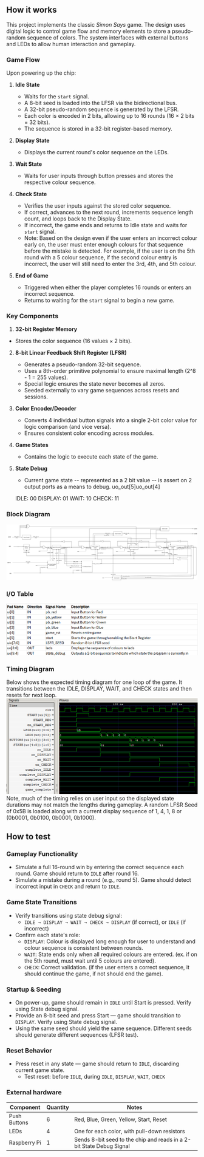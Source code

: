 ## How it works

This project implements the classic _Simon Says_ game. The design uses digital logic to control game flow and memory elements to store a pseudo-random sequence of colors. The system interfaces with external buttons and LEDs to allow human interaction and gameplay.

### Game Flow

Upon powering up the chip:

1. **Idle State**

   - Waits for the `start` signal.
   - A 8-bit seed is loaded into the LFSR via the bidirectional bus.
   - A 32-bit pseudo-random sequence is generated by the LFSR.
   - Each color is encoded in 2 bits, allowing up to 16 rounds (16 × 2 bits = 32 bits).
   - The sequence is stored in a 32-bit register-based memory.

2. **Display State**

   - Displays the current round's color sequence on the LEDs.

3. **Wait State**

   - Waits for user inputs through button presses and stores the respective colour sequence.

4. **Check State**

   - Verifies the user inputs against the stored color sequence.
   - If correct, advances to the next round, increments sequence length count, and loops back to the Display State.
   - If incorrect, the game ends and returns to Idle state and waits for `start` signal.
   - Note: Based on the design even if the user enters an incorrect colour early on, the user must enter enough colours for that sequence before the mistake is detected. For example, if the user is on the 5th round with a 5 colour sequence, if the second colour entry is incorrect, the user will still need to enter the 3rd, 4th, and 5th colour.

5. **End of Game**
   - Triggered when either the player completes 16 rounds or enters an incorrect sequence.
   - Returns to waiting for the `start` signal to begin a new game.

### Key Components

1.  **32-bit Register Memory**

- Stores the color sequence (16 values × 2 bits).

2. **8-bit Linear Feedback Shift Register (LFSR)**

   - Generates a pseudo-random 32-bit sequence.
   - Uses a 8th-order primitive polynomial to ensure maximal length (2^8 - 1 = 255 values).
   - Special logic ensures the state never becomes all zeros.
   - Seeded externally to vary game sequences across resets and sessions.

3. **Color Encoder/Decoder**

   - Converts 4 individual button signals into a single 2-bit color value for logic comparison (and vice versa).
   - Ensures consistent color encoding across modules.

4. **Game States**
   - Contains the logic to execute each state of the game.
5. **State Debug**

   - Current game state -- represented as a 2 bit value -- is assert on 2 output ports as a means to debug.
     uo_out[5]uo_out[4]

   IDLE: 00
   DISPLAY: 01
   WAIT: 10
   CHECK: 11

### Block Diagram

![Block Diagram](SimonSays_BlockDiagram_updated.drawio.png)

### I/O Table

![I/O Table](io_table.png)

### Timing Diagram

Below shows the expected timing diagram for one loop of the game. It transitions between the IDLE, DISPLAY, WAIT, and CHECK states and then resets for next loop.
![Timing Diagram](TimingDiagram.png)<br>
Note, much of the timing relies on user input so the displayed state durations may not match the lengths during gameplay. A random LFSR Seed of 0x5B is loaded along with a current display sequence of 1, 4, 1, 8 or (0b0001, 0b0100, 0b0001, 0b1000).

## How to test

### Gameplay Functionality

- Simulate a full 16-round win by entering the correct sequence each round. Game should return to `IDLE` after round 16.
- Simulate a mistake during a round (e.g., round 5). Game should detect incorrect input in `CHECK` and return to `IDLE`.

### Game State Transitions

- Verify transitions using state debug signal:
  - `IDLE → DISPLAY → WAIT → CHECK → DISPLAY` (if correct), or `IDLE` (if incorrect)
- Confirm each state's role:
  - `DISPLAY`: Colour is displayed long enough for user to understand and colour sequence is consistent between rounds.
  - `WAIT`: State ends only when all required colours are entered. (ex. if on the 5th round, must wait until 5 colours are entered).
  - `CHECK`: Correct validation. (if the user enters a correct sequence, it should continue the game, if not should end the game).

### Startup & Seeding

- On power-up, game should remain in `IDLE` until Start is pressed. Verify using State debug signal.
- Provide an 8-bit seed and press Start — game should transition to `DISPLAY`. Verify using State debug signal.
- Using the same seed should yield the same sequence. Different seeds should generate different sequences (LFSR test).

### Reset Behavior

- Press reset in any state — game should return to `IDLE`, discarding current game state.
  - Test reset: before `IDLE`, during `IDLE`, `DISPLAY`, `WAIT`, `CHECK`

### External hardware

| Component    | Quantity | Notes                                                                |
| ------------ | -------- | -------------------------------------------------------------------- |
| Push Buttons | 6        | Red, Blue, Green, Yellow, Start, Reset                               |
| LEDs         | 4        | One for each color, with pull-down resistors                         |
| Raspberry Pi | 1        | Sends 8-bit seed to the chip and reads in a 2-bit State Debug Signal |
